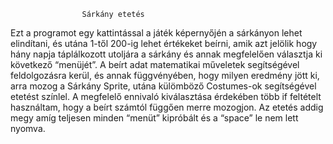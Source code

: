 					Sárkány etetés

Ezt a programot egy kattintással a játék képernyőjén a sárkányon lehet elindítani, és utána 1-től 200-ig lehet értékeket beírni, amik azt jelölik hogy hány napja táplálkozott utoljára a sárkány és annak megfelelően választja ki következő  “menüjét”.
A beírt adat matematikai műveletek  segítségével feldolgozásra kerül, és annak függvényében, hogy milyen eredmény jött ki, arra mozog a  Sárkány  Sprite, utána külömböző Costumes-ok segítségével etetést színlel. A megfelelő ennivaló kiválasztása érdekében több if feltételt használtam, hogy a beírt számtól függően merre mozogjon.
Az etetés addig megy amíg teljesen minden “menüt” kipróbált és a “space” le nem lett nyomva.

